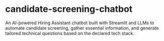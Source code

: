# candidate-screening-chatbot
An AI-powered Hiring Assistant chatbot built with Streamlit and LLMs to automate candidate screening, gather essential information, and generate tailored technical questions based on the declared tech stack.
